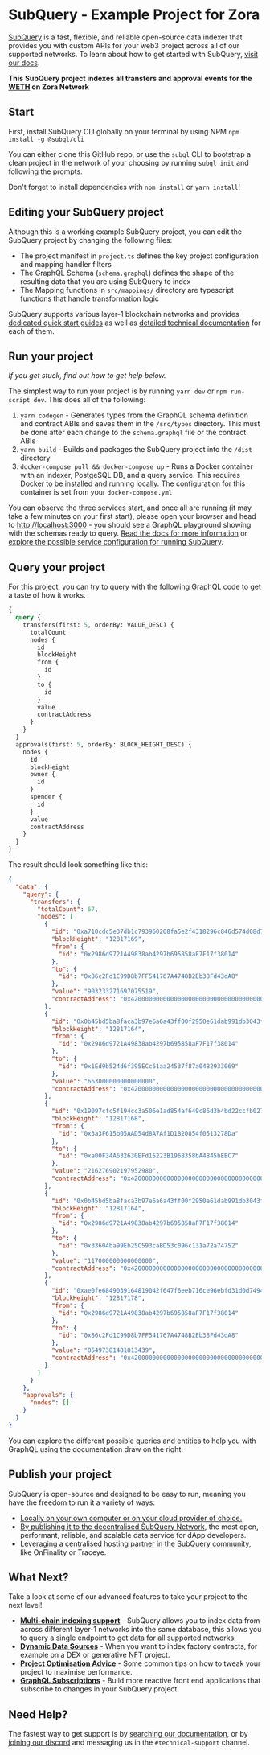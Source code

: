 # SubQuery - Example Project for Zora

[SubQuery](https://subquery.network) is a fast, flexible, and reliable open-source data indexer that provides you with custom APIs for your web3 project across all of our supported networks. To learn about how to get started with SubQuery, [visit our docs](https://academy.subquery.network).

**This SubQuery project indexes all transfers and approval events for the [WETH](https://explorer.zora.energy/address/0x4200000000000000000000000000000000000006?tab=logs) on Zora Network**

## Start

First, install SubQuery CLI globally on your terminal by using NPM `npm install -g @subql/cli`

You can either clone this GitHub repo, or use the `subql` CLI to bootstrap a clean project in the network of your choosing by running `subql init` and following the prompts.

Don't forget to install dependencies with `npm install` or `yarn install`!

## Editing your SubQuery project

Although this is a working example SubQuery project, you can edit the SubQuery project by changing the following files:

- The project manifest in `project.ts` defines the key project configuration and mapping handler filters
- The GraphQL Schema (`schema.graphql`) defines the shape of the resulting data that you are using SubQuery to index
- The Mapping functions in `src/mappings/` directory are typescript functions that handle transformation logic

SubQuery supports various layer-1 blockchain networks and provides [dedicated quick start guides](https://academy.subquery.network/quickstart/quickstart.html) as well as [detailed technical documentation](https://academy.subquery.network/build/introduction.html) for each of them.

## Run your project

_If you get stuck, find out how to get help below._

The simplest way to run your project is by running `yarn dev` or `npm run-script dev`. This does all of the following:

1.  `yarn codegen` - Generates types from the GraphQL schema definition and contract ABIs and saves them in the `/src/types` directory. This must be done after each change to the `schema.graphql` file or the contract ABIs
2.  `yarn build` - Builds and packages the SubQuery project into the `/dist` directory
3.  `docker-compose pull && docker-compose up` - Runs a Docker container with an indexer, PostgeSQL DB, and a query service. This requires [Docker to be installed](https://docs.docker.com/engine/install) and running locally. The configuration for this container is set from your `docker-compose.yml`

You can observe the three services start, and once all are running (it may take a few minutes on your first start), please open your browser and head to [http://localhost:3000](http://localhost:3000) - you should see a GraphQL playground showing with the schemas ready to query. [Read the docs for more information](https://academy.subquery.network/run_publish/run.html) or [explore the possible service configuration for running SubQuery](https://academy.subquery.network/run_publish/references.html).

## Query your project

For this project, you can try to query with the following GraphQL code to get a taste of how it works.

```graphql
{
  query {
    transfers(first: 5, orderBy: VALUE_DESC) {
      totalCount
      nodes {
        id
        blockHeight
        from {
          id
        }
        to {
          id
        }
        value
        contractAddress
      }
    }
  }
  approvals(first: 5, orderBy: BLOCK_HEIGHT_DESC) {
    nodes {
      id
      blockHeight
      owner {
        id
      }
      spender {
        id
      }
      value
      contractAddress
    }
  }
}
```

The result should look something like this:

```json
{
  "data": {
    "query": {
      "transfers": {
        "totalCount": 67,
        "nodes": [
          {
            "id": "0xa710cdc5e37db1c793960208fa5e2f4318296c846d574d08d7f0989400ba05fd-45",
            "blockHeight": "12817169",
            "from": {
              "id": "0x2986d9721A49838ab4297b695858aF7F17f38014"
            },
            "to": {
              "id": "0x86c2Fd1C99D8b7FF541767A4748B2Eb38Fd43dA8"
            },
            "value": "903233271697075519",
            "contractAddress": "0x4200000000000000000000000000000000000006"
          },
          {
            "id": "0x0b45bd5ba8faca3b97e6a6a43ff00f2950e61dab991db3043f8143f8b0873d33-3",
            "blockHeight": "12817164",
            "from": {
              "id": "0x2986d9721A49838ab4297b695858aF7F17f38014"
            },
            "to": {
              "id": "0x1Ed9b524d6f395ECc61aa24537f87a0482933069"
            },
            "value": "663000000000000000",
            "contractAddress": "0x4200000000000000000000000000000000000006"
          },
          {
            "id": "0x19097cfc5f194cc3a506e1ad854af649c86d3b4bd22ccfb0273869f6e4dc32dc-2",
            "blockHeight": "12817168",
            "from": {
              "id": "0x3a3F615b05AAD54d8A7Af1D1B20854f0513278Da"
            },
            "to": {
              "id": "0xa00F34A632630EFd15223B1968358bA4845bEEC7"
            },
            "value": "216276902197952980",
            "contractAddress": "0x4200000000000000000000000000000000000006"
          },
          {
            "id": "0x0b45bd5ba8faca3b97e6a6a43ff00f2950e61dab991db3043f8143f8b0873d33-6",
            "blockHeight": "12817164",
            "from": {
              "id": "0x2986d9721A49838ab4297b695858aF7F17f38014"
            },
            "to": {
              "id": "0x33604ba99Eb25C593caBD53c096c131a72a74752"
            },
            "value": "117000000000000000",
            "contractAddress": "0x4200000000000000000000000000000000000006"
          },
          {
            "id": "0xae0fe6849039164819042f647f6eeb716ce96ebfd31d0d7494b2830f48840880-25",
            "blockHeight": "12817178",
            "from": {
              "id": "0x2986d9721A49838ab4297b695858aF7F17f38014"
            },
            "to": {
              "id": "0x86c2Fd1C99D8b7FF541767A4748B2Eb38Fd43dA8"
            },
            "value": "85497381481813439",
            "contractAddress": "0x4200000000000000000000000000000000000006"
          }
        ]
      }
    },
    "approvals": {
      "nodes": []
    }
  }
}
```

You can explore the different possible queries and entities to help you with GraphQL using the documentation draw on the right.

## Publish your project

SubQuery is open-source and designed to be easy to run, meaning you have the freedom to run it a variety of ways:

- [Locally on your own computer or on your cloud provider of choice.](https://academy.subquery.network/indexer/run_publish/introduction.html#locally-run-it-yourself)
- [By publishing it to the decentralised SubQuery Network](https://academy.subquery.network/indexer/run_publish/introduction.html#publish-to-the-subquery-network), the most open, performant, reliable, and scalable data service for dApp developers.
- [Leveraging a centralised hosting partner in the SubQuery community](https://academy.subquery.network/indexer/run_publish/introduction.html#other-hosting-providers-in-the-subquery-community), like OnFinality or Traceye.

## What Next?

Take a look at some of our advanced features to take your project to the next level!

- [**Multi-chain indexing support**](https://academy.subquery.network/build/multi-chain.html) - SubQuery allows you to index data from across different layer-1 networks into the same database, this allows you to query a single endpoint to get data for all supported networks.
- [**Dynamic Data Sources**](https://academy.subquery.network/build/dynamicdatasources.html) - When you want to index factory contracts, for example on a DEX or generative NFT project.
- [**Project Optimisation Advice**](https://academy.subquery.network/build/optimisation.html) - Some common tips on how to tweak your project to maximise performance.
- [**GraphQL Subscriptions**](https://academy.subquery.network/run_publish/subscription.html) - Build more reactive front end applications that subscribe to changes in your SubQuery project.

## Need Help?

The fastest way to get support is by [searching our documentation](https://academy.subquery.network), or by [joining our discord](https://discord.com/invite/subquery) and messaging us in the `#technical-support` channel.
